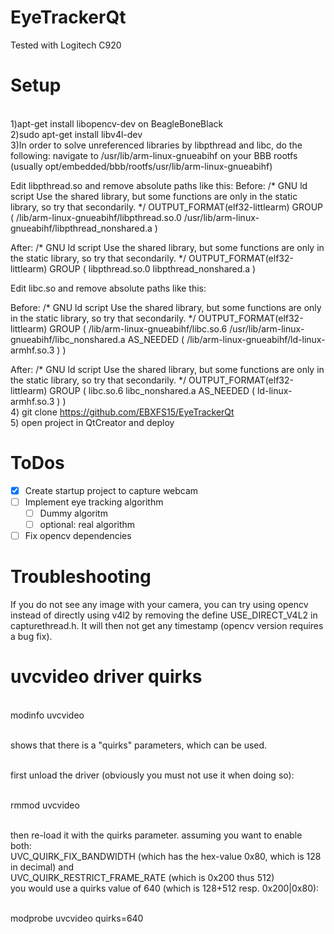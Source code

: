 # EyeTrackerQt
Tested with Logitech C920

# Setup
<br/>1)apt-get install libopencv-dev on BeagleBoneBlack
<br/>2)sudo apt-get install libv4l-dev
<br/>3)In order to solve unreferenced libraries by libpthread and libc, do the following:
navigate to /usr/lib/arm-linux-gnueabihf on your BBB rootfs (usually opt/embedded/bbb/rootfs/usr/lib/arm-linux-gnueabihf)

Edit libpthread.so and remove absolute paths like this:
Before:
/* GNU ld script
   Use the shared library, but some functions are only in
   the static library, so try that secondarily.  */
OUTPUT_FORMAT(elf32-littlearm)
GROUP ( /lib/arm-linux-gnueabihf/libpthread.so.0 /usr/lib/arm-linux-gnueabihf/libpthread_nonshared.a )

After:
/* GNU ld script
   Use the shared library, but some functions are only in
   the static library, so try that secondarily.  */
OUTPUT_FORMAT(elf32-littlearm)
GROUP ( libpthread.so.0 libpthread_nonshared.a )

Edit libc.so and remove absolute paths like this:

Before:
/* GNU ld script
   Use the shared library, but some functions are only in
   the static library, so try that secondarily.  */
OUTPUT_FORMAT(elf32-littlearm)
GROUP ( /lib/arm-linux-gnueabihf/libc.so.6 /usr/lib/arm-linux-gnueabihf/libc_nonshared.a  AS_NEEDED ( /lib/arm-linux-gnueabihf/ld-linux-armhf.so.3 ) )

After:
/* GNU ld script
   Use the shared library, but some functions are only in
   the static library, so try that secondarily.  */
OUTPUT_FORMAT(elf32-littlearm)
GROUP ( libc.so.6 libc_nonshared.a  AS_NEEDED ( ld-linux-armhf.so.3 ) )
<br/>4) git clone https://github.com/EBXFS15/EyeTrackerQt
<br/>5) open project in QtCreator and deploy

# ToDos
- [x] Create startup project to capture webcam
- [ ] Implement eye tracking algorithm
  - [ ] Dummy algoritm
  - [ ] optional: real algorithm
- [ ] Fix opencv dependencies

# Troubleshooting

If you do not see any image with your camera, you can try using opencv
instead of directly using v4l2 by removing the define USE_DIRECT_V4L2 in capturethread.h.
It will then not get any timestamp (opencv version requires a bug fix).

# uvcvideo driver quirks

<br/>modinfo uvcvideo

<br/>shows that there is a "quirks" parameters, which can be used.

<br/>first unload the driver (obviously you must not use it when doing so):

 <br/>rmmod uvcvideo

<br/>then re-load it with the quirks parameter. assuming you want to enable both:
<br/> UVC_QUIRK_FIX_BANDWIDTH (which has the hex-value 0x80, which is 128 in decimal) and
<br/> UVC_QUIRK_RESTRICT_FRAME_RATE (which is 0x200 thus 512)
<br/> you would use a quirks value of 640 (which is 128+512 resp. 0x200|0x80):

<br/> modprobe uvcvideo quirks=640



